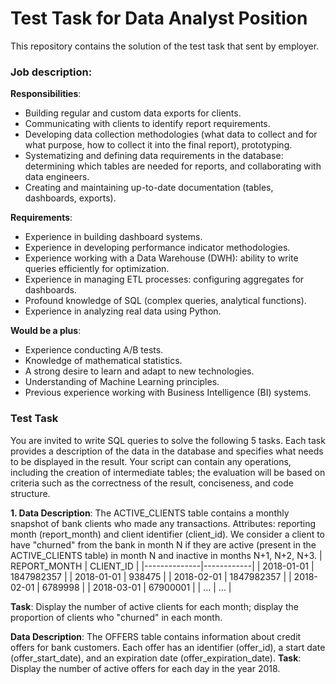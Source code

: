 # Test Task for Data Analyst Position 

This repository contains the solution of the test task that sent by employer.

### Job description:
<b>Responsibilities</b>:
- Building regular and custom data exports for clients.
- Communicating with clients to identify report requirements.
- Developing data collection methodologies (what data to collect and for what purpose, how to collect it into the final report), prototyping.
- Systematizing and defining data requirements in the database: determining which tables are needed for reports, and collaborating with data engineers.
- Creating and maintaining up-to-date documentation (tables, dashboards, exports).

<b>Requirements</b>:
- Experience in building dashboard systems.
- Experience in developing performance indicator methodologies.
- Experience working with a Data Warehouse (DWH): ability to write queries efficiently for optimization.
- Experience in managing ETL processes: configuring aggregates for dashboards.
- Profound knowledge of SQL (complex queries, analytical functions).
- Experience in analyzing real data using Python.

<b>Would be a plus</b>:
- Experience conducting A/B tests.
- Knowledge of mathematical statistics.
- A strong desire to learn and adapt to new technologies.
- Understanding of Machine Learning principles.
- Previous experience working with Business Intelligence (BI) systems.

### Test Task
You are invited to write SQL queries to solve the following 5 tasks. Each task provides a description of the data in the database and specifies what needs to be displayed in the result. Your script can contain any operations, including the creation of intermediate tables; the evaluation will be based on criteria such as the correctness of the result, conciseness, and code structure.

<b>1. Data Description</b>:
The ACTIVE_CLIENTS table contains a monthly snapshot of bank clients who made any transactions. Attributes: reporting month (report_month) and client identifier (client_id). We consider a client to have "churned" from the bank in month N if they are active (present in the ACTIVE_CLIENTS table) in month N and inactive in months N+1, N+2, N+3.
| REPORT_MONTH | CLIENT_ID  |
|--------------|------------|
| 2018-01-01   | 1847982357 |
| 2018-01-01   | 938475     |
| 2018-02-01   | 1847982357 |
| 2018-02-01   | 6789998   |
| 2018-03-01   | 67900001  |
| ...          | ...        |

<b>Task</b>: Display the number of active clients for each month; display the proportion of clients who "churned" in each month.

<b>Data Description</b>: The OFFERS table contains information about credit offers for bank customers. Each offer has an identifier (offer_id), a start date (offer_start_date), and an expiration date (offer_expiration_date).
<b>Task</b>: Display the number of active offers for each day in the year 2018.
